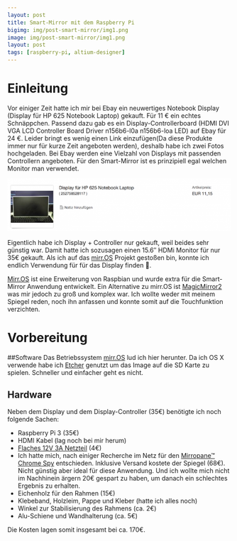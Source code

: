 ```yaml
---
layout: post
title: Smart-Mirror mit dem Raspberry Pi
bigimg: img/post-smart-mirror/img1.png
image: img/post-smart-mirror/img1.png
layout: post
tags: [raspberry-pi, altium-designer]
---
```


# Einleitung
Vor einiger Zeit hatte ich mir bei Ebay ein neuwertiges Notebook Display (Display für HP 625 Notebook Laptop) gekauft. 
Für 11 € ein echtes Schnäppchen. Passend dazu gab es ein Display-Controllerboard (HDMI DVI VGA LCD Controller Board Driver
n156b6-l0a n156b6-loa LED) auf Ebay für 24 €. Leider bringt es wenig einen Link einzufügen(Da diese Produkte immer nur für 
kurze Zeit angeboten werden), deshalb habe ich zwei Fotos hochgeladen. Bei Ebay werden eine Vielzahl von Displays mit 
passenden Controllern angeboten. Für den Smart-Mirror ist es prinzipiell egal welchen Monitor man verwendet.

![img2](/img/post-smart-mirror/img2.png)

Eigentlich habe ich Display + Controller nur gekauft, weil beides sehr günstig war. 
Damit hatte ich sozusagen einen 15.6″ HDMi Monitor für nur 35€ gekauft. Als ich auf das 
[mirr.OS](https://glancr.de/mirr-os/) Projekt gestoßen bin, konnte ich endlich Verwendung für  für das Display finden 🙂.


[Mirr.OS](https://glancr.de/mirr-os/) ist eine Erweiterung von Raspbian und wurde extra für die Smart-Mirror Anwendung entwickelt. 
Ein Alternative zu mirr.OS ist [MagicMirror2](https://github.com/MichMich/MagicMirror) was mir jedoch zu groß und komplex war. Ich wollte weder mit 
meinem Spiegel reden, noch ihn anfassen und konnte somit auf die Touchfunktion verzichten.

# Vorbereitung

##Software
Das Betriebssystem [mirr.OS](https://glancr.de/mirr-os/) lud ich hier herunter. Da ich OS X verwende habe ich 
[Etcher](https://etcher.io/) genutzt um das Image auf die SD Karte zu spielen. Schneller und einfacher geht es nicht.

## Hardware
Neben dem Display und dem Display-Controller (35€) benötigte ich noch folgende Sachen:

- Raspberry Pi 3 (35€)
- HDMI Kabel (lag noch bei mir herum)
- [Flaches 12V 3A Netzteil](https://www.pollin.de/p/schaltnetzteil-ad6660lf-12-v-3-33-a-gebraucht-351901)  (4€)
- Ich hatte mich, nach einiger Recherche im Netz für den [Mirropane™ Chrome Spy](http://brigla-shop.de/spionspiegel-329.html) 
entschieden. Inklusive Versand kostete der Spiegel (68€). Nicht günstig aber ideal für diese Anwendung. Und ich wollte mich nicht im Nachhinein ärgern 20€ gespart zu haben, um danach ein schlechtes Ergebnis zu erhalten.
- Eichenholz für den Rahmen (15€)
- Klebeband, Holzleim, Pappe und Kleber (hatte ich alles noch)
- Winkel zur Stabilisierung des Rahmens (ca. 2€)
- Alu-Schiene und Wandhalterung (ca. 5€)

Die Kosten lagen somit insgesamt bei ca.  170€.


